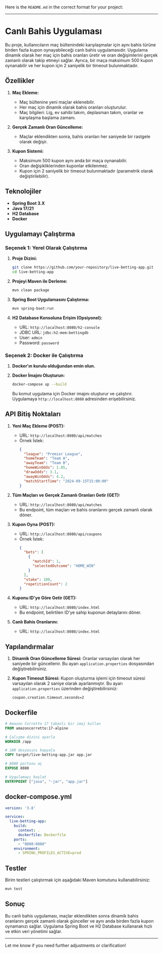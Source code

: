 Here is the `README.md` in the correct format for your project:

---

# Canlı Bahis Uygulaması

Bu proje, kullanıcıların maç bültenindeki karşılaşmalar için aynı bahis türüne birden fazla kupon oynayabileceği canlı bahis uygulamasıdır. Uygulama dinamik olarak her maç için bahis oranları üretir ve oran değişimlerini gerçek zamanlı olarak takip etmeyi sağlar. Ayrıca, bir maça maksimum 500 kupon oynanabilir ve her kupon için 2 saniyelik bir timeout bulunmaktadır.

## Özellikler

1. **Maç Ekleme:**
   - Maç bültenine yeni maçlar eklenebilir.
   - Her maç için dinamik olarak bahis oranları oluşturulur.
   - Maç bilgileri: Lig, ev sahibi takım, deplasman takım, oranlar ve karşılaşma başlama zamanı.
   
2. **Gerçek Zamanlı Oran Güncelleme:**
   - Maçlar eklendikten sonra, bahis oranları her saniyede bir rastgele olarak değişir.
   
3. **Kupon Sistemi:**
   - Maksimum 500 kupon aynı anda bir maça oynanabilir.
   - Oran değişikliklerinden kuponlar etkilenmez.
   - Kupon için 2 saniyelik bir timeout bulunmaktadır (parametrik olarak değiştirilebilir).

## Teknolojiler

- **Spring Boot 3.X**
- **Java 17/21**
- **H2 Database**
- **Docker**

## Uygulamayı Çalıştırma

### Seçenek 1: Yerel Olarak Çalıştırma

1. **Proje Dizini:**
   ```bash
   git clone https://github.com/your-repository/live-betting-app.git
   cd live-betting-app
   ```

2. **Projeyi Maven ile Derleme:**
   ```bash
   mvn clean package
   ```

3. **Spring Boot Uygulamasını Çalıştırma:**
   ```bash
   mvn spring-boot:run
   ```

4. **H2 Database Konsoluna Erişim (Opsiyonel):**
   - URL: `http://localhost:8080/h2-console`
   - JDBC URL: `jdbc:h2:mem:bettingdb`
   - User: `admin`
   - Password: `password  `

### Seçenek 2: Docker ile Çalıştırma

1. **Docker'ın kurulu olduğundan emin olun.**

2. **Docker İmajını Oluşturun:**
   ```bash
   docker-compose up --build
   ```

   Bu komut uygulama için Docker imajını oluşturur ve çalıştırır. Uygulamaya `http://localhost:8080` adresinden erişebilirsiniz.

## API Bitiş Noktaları

1. **Yeni Maç Ekleme (POST):**

   - URL: `http://localhost:8080/api/matches`
   - Örnek İstek:
     ```json
     {
       "league": "Premier League",
       "homeTeam": "Team A",
       "awayTeam": "Team B",
       "homeWinOdds": 1.85,
       "drawOdds": 3.1,
       "awayWinOdds": 4.2,
       "matchStartTime": "2024-09-15T15:00:00"
     }
     ```

2. **Tüm Maçları ve Gerçek Zamanlı Oranları Getir (GET):**

   - URL: `http://localhost:8080/api/matches`
   - Bu endpoint, tüm maçları ve bahis oranlarını gerçek zamanlı olarak döner.

3. **Kupon Oyna (POST):**

   - URL: `http://localhost:8080/api/coupons`
   - Örnek İstek:
     ```json
     {
       "bets": [
         {
           "matchId": 1,
           "selectedOutcome": "HOME_WIN"
         }
       ],
       "stake": 100,
       "repetitionCount": 2
     }
     ```

4. **Kuponu ID'ye Göre Getir (GET):**

   - URL: `http://localhost:8080/index.html`
   - Bu endpoint, belirtilen ID'ye sahip kuponun detaylarını döner.
    
5. **Canlı Bahis Oranlarını:**

   - URL: `http://localhost:8080/index.html`

## Yapılandırmalar

1. **Dinamik Oran Güncelleme Süresi:**
   Oranlar varsayılan olarak her saniyede bir güncellenir. Bu ayarı `application.properties` dosyasından değiştirebilirsiniz.

2. **Kupon Timeout Süresi:**
   Kupon oluşturma işlemi için timeout süresi varsayılan olarak 2 saniye olarak ayarlanmıştır. Bu ayarı `application.properties` üzerinden değiştirebilirsiniz:
   ```properties
   coupon.creation.timeout.seconds=2
   ```

## Dockerfile

```Dockerfile
# Amazon Corretto 17 tabanlı bir imaj kullan
FROM amazoncorretto:17-alpine

# Çalışma dizini ayarla
WORKDIR /app

# JAR dosyasını kopyala
COPY target/live-betting-app.jar app.jar

# 8080 portunu aç
EXPOSE 8080

# Uygulamayı başlat
ENTRYPOINT ["java", "-jar", "app.jar"]
```

## docker-compose.yml

```yaml
version: '3.8'

services:
  live-betting-app:
    build:
      context: .
      dockerfile: Dockerfile
    ports:
      - "8080:8080"
    environment:
      - SPRING_PROFILES_ACTIVE=prod
```

## Testler

Birim testleri çalıştırmak için aşağıdaki Maven komutunu kullanabilirsiniz:

```bash
mvn test
```

## Sonuç

Bu canlı bahis uygulaması, maçlar eklendikten sonra dinamik bahis oranlarını gerçek zamanlı olarak günceller ve aynı anda birden fazla kupon oynamanızı sağlar. Uygulama Spring Boot ve H2 Database kullanarak hızlı ve etkin veri yönetimi sağlar.

---

Let me know if you need further adjustments or clarification!
